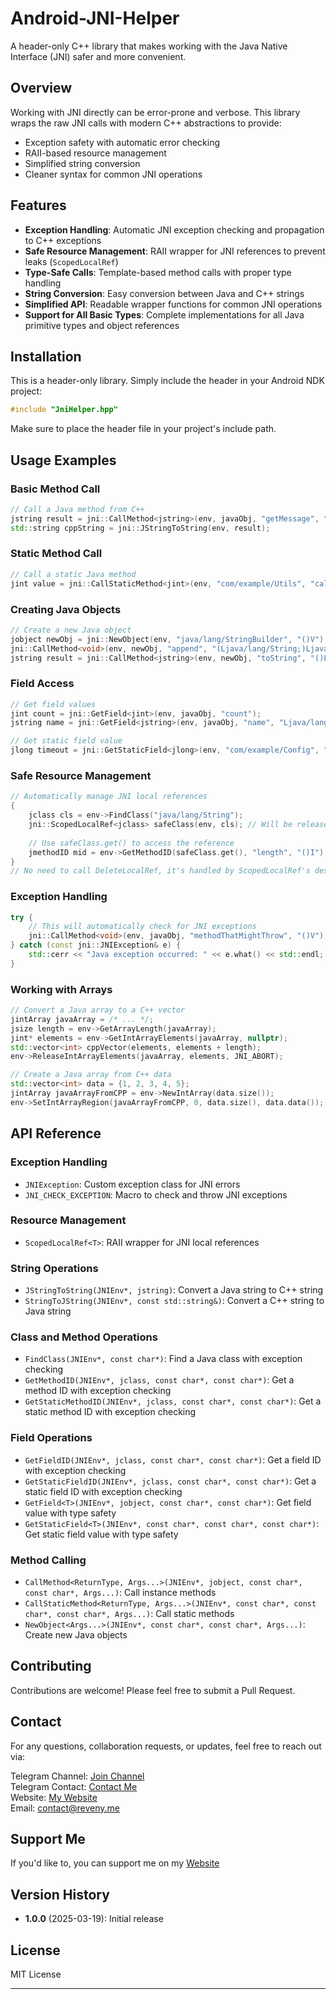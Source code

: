 # Android-JNI-Helper
A header-only C++ library that makes working with the Java Native Interface (JNI) safer and more convenient.

## Overview

Working with JNI directly can be error-prone and verbose. This library wraps the raw JNI calls with modern C++ abstractions to provide:

- Exception safety with automatic error checking
- RAII-based resource management
- Simplified string conversion
- Cleaner syntax for common JNI operations

## Features

- **Exception Handling**: Automatic JNI exception checking and propagation to C++ exceptions
- **Safe Resource Management**: RAII wrapper for JNI references to prevent leaks (`ScopedLocalRef`)
- **Type-Safe Calls**: Template-based method calls with proper type handling
- **String Conversion**: Easy conversion between Java and C++ strings
- **Simplified API**: Readable wrapper functions for common JNI operations
- **Support for All Basic Types**: Complete implementations for all Java primitive types and object references

## Installation

This is a header-only library. Simply include the header in your Android NDK project:

```cpp
#include "JniHelper.hpp"
```
Make sure to place the header file in your project's include path.

## Usage Examples

### Basic Method Call
```cpp
// Call a Java method from C++
jstring result = jni::CallMethod<jstring>(env, javaObj, "getMessage", "()Ljava/lang/String;");
std::string cppString = jni::JStringToString(env, result);
```

### Static Method Call
```cpp
// Call a static Java method
jint value = jni::CallStaticMethod<jint>(env, "com/example/Utils", "calculateValue", "(I)I", 42);
```

### Creating Java Objects
```cpp
// Create a new Java object
jobject newObj = jni::NewObject(env, "java/lang/StringBuilder", "()V");
jni::CallMethod<void>(env, newObj, "append", "(Ljava/lang/String;)Ljava/lang/StringBuilder;", "Hello, JNI!");
jstring result = jni::CallMethod<jstring>(env, newObj, "toString", "()Ljava/lang/String;");
```

### Field Access
```cpp
// Get field values
jint count = jni::GetField<jint>(env, javaObj, "count");
jstring name = jni::GetField<jstring>(env, javaObj, "name", "Ljava/lang/String;");

// Get static field value
jlong timeout = jni::GetStaticField<jlong>(env, "com/example/Config", "TIMEOUT_MS");
```

### Safe Resource Management
```cpp
// Automatically manage JNI local references
{
    jclass cls = env->FindClass("java/lang/String");
    jni::ScopedLocalRef<jclass> safeClass(env, cls); // Will be released automatically
    
    // Use safeClass.get() to access the reference
    jmethodID mid = env->GetMethodID(safeClass.get(), "length", "()I");
}
// No need to call DeleteLocalRef, it's handled by ScopedLocalRef's destructor
```

### Exception Handling
```cpp
try {
    // This will automatically check for JNI exceptions
    jni::CallMethod<void>(env, javaObj, "methodThatMightThrow", "()V");
} catch (const jni::JNIException& e) {
    std::cerr << "Java exception occurred: " << e.what() << std::endl;
}
```

### Working with Arrays

```cpp
// Convert a Java array to a C++ vector
jintArray javaArray = /* ... */;
jsize length = env->GetArrayLength(javaArray);
jint* elements = env->GetIntArrayElements(javaArray, nullptr);
std::vector<int> cppVector(elements, elements + length);
env->ReleaseIntArrayElements(javaArray, elements, JNI_ABORT);

// Create a Java array from C++ data
std::vector<int> data = {1, 2, 3, 4, 5};
jintArray javaArrayFromCPP = env->NewIntArray(data.size());
env->SetIntArrayRegion(javaArrayFromCPP, 0, data.size(), data.data());
```

## API Reference

### Exception Handling

- `JNIException`: Custom exception class for JNI errors
- `JNI_CHECK_EXCEPTION`: Macro to check and throw JNI exceptions

### Resource Management

- `ScopedLocalRef<T>`: RAII wrapper for JNI local references

### String Operations

- `JStringToString(JNIEnv*, jstring)`: Convert a Java string to C++ string
- `StringToJString(JNIEnv*, const std::string&)`: Convert a C++ string to Java string

### Class and Method Operations

- `FindClass(JNIEnv*, const char*)`: Find a Java class with exception checking
- `GetMethodID(JNIEnv*, jclass, const char*, const char*)`: Get a method ID with exception checking
- `GetStaticMethodID(JNIEnv*, jclass, const char*, const char*)`: Get a static method ID with exception checking

### Field Operations

- `GetFieldID(JNIEnv*, jclass, const char*, const char*)`: Get a field ID with exception checking
- `GetStaticFieldID(JNIEnv*, jclass, const char*, const char*)`: Get a static field ID with exception checking
- `GetField<T>(JNIEnv*, jobject, const char*, const char*)`: Get field value with type safety
- `GetStaticField<T>(JNIEnv*, const char*, const char*, const char*)`: Get static field value with type safety

### Method Calling

- `CallMethod<ReturnType, Args...>(JNIEnv*, jobject, const char*, const char*, Args...)`: Call instance methods
- `CallStaticMethod<ReturnType, Args...>(JNIEnv*, const char*, const char*, const char*, Args...)`: Call static methods
- `NewObject<Args...>(JNIEnv*, const char*, const char*, Args...)`: Create new Java objects

## Contributing

Contributions are welcome! Please feel free to submit a Pull Request.

## Contact
For any questions, collaboration requests, or updates, feel free to reach out via:

Telegram Channel: [Join Channel](https://t.me/reveny1) <br>
Telegram Contact: [Contact Me](https://t.me/revenyy) <br>
Website: [My Website](https://reveny.me) <br>
Email: [contact@reveny.me](mailto:contact@reveny.me) <br>

## Support Me
If you'd like to, you can support me on my [Website](https://reveny.me/donate.html)

## Version History

- **1.0.0** (2025-03-19): Initial release

## License

MIT License

---
